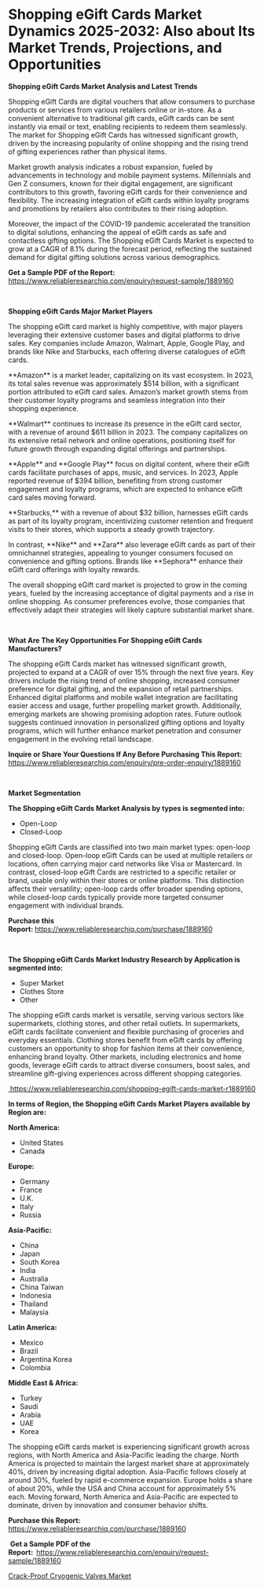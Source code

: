 <p><h1>Shopping eGift Cards Market Dynamics 2025-2032: Also about Its Market Trends, Projections, and Opportunities</h1></p><p><strong>Shopping eGift Cards Market Analysis and Latest Trends</strong></p>
<p><p>Shopping eGift Cards are digital vouchers that allow consumers to purchase products or services from various retailers online or in-store. As a convenient alternative to traditional gift cards, eGift cards can be sent instantly via email or text, enabling recipients to redeem them seamlessly. The market for Shopping eGift Cards has witnessed significant growth, driven by the increasing popularity of online shopping and the rising trend of gifting experiences rather than physical items.</p><p>Market growth analysis indicates a robust expansion, fueled by advancements in technology and mobile payment systems. Millennials and Gen Z consumers, known for their digital engagement, are significant contributors to this growth, favoring eGift cards for their convenience and flexibility. The increasing integration of eGift cards within loyalty programs and promotions by retailers also contributes to their rising adoption.</p><p>Moreover, the impact of the COVID-19 pandemic accelerated the transition to digital solutions, enhancing the appeal of eGift cards as safe and contactless gifting options. The Shopping eGift Cards Market is expected to grow at a CAGR of 8.1% during the forecast period, reflecting the sustained demand for digital gifting solutions across various demographics.</p></p>
<p><strong>Get a Sample PDF of the Report:&nbsp;</strong> <a href="https://www.reliableresearchiq.com/enquiry/request-sample/1889160?utm_campaign=3500&utm_medium=2&utm_source=Github&utm_content=ia&utm_term=28032025&utm_id=shopping-egift-cards">https://www.reliableresearchiq.com/enquiry/request-sample/1889160</a></p>
<p>&nbsp;</p>
<p><strong>Shopping eGift Cards Major Market Players</strong></p>
<p><p>The shopping eGift card market is highly competitive, with major players leveraging their extensive customer bases and digital platforms to drive sales. Key companies include Amazon, Walmart, Apple, Google Play, and brands like Nike and Starbucks, each offering diverse catalogues of eGift cards.</p><p>**Amazon** is a market leader, capitalizing on its vast ecosystem. In 2023, its total sales revenue was approximately $514 billion, with a significant portion attributed to eGift card sales. Amazon’s market growth stems from their customer loyalty programs and seamless integration into their shopping experience.</p><p>**Walmart** continues to increase its presence in the eGift card sector, with a revenue of around $611 billion in 2023. The company capitalizes on its extensive retail network and online operations, positioning itself for future growth through expanding digital offerings and partnerships.</p><p>**Apple** and **Google Play** focus on digital content, where their eGift cards facilitate purchases of apps, music, and services. In 2023, Apple reported revenue of $394 billion, benefiting from strong customer engagement and loyalty programs, which are expected to enhance eGift card sales moving forward.</p><p>**Starbucks,** with a revenue of about $32 billion, harnesses eGift cards as part of its loyalty program, incentivizing customer retention and frequent visits to their stores, which supports a steady growth trajectory.</p><p>In contrast, **Nike** and **Zara** also leverage eGift cards as part of their omnichannel strategies, appealing to younger consumers focused on convenience and gifting options. Brands like **Sephora** enhance their eGift card offerings with loyalty rewards.</p><p>The overall shopping eGift card market is projected to grow in the coming years, fueled by the increasing acceptance of digital payments and a rise in online shopping. As consumer preferences evolve, those companies that effectively adapt their strategies will likely capture substantial market share.</p></p>
<p>&nbsp;</p>
<p><strong>What Are The Key Opportunities For Shopping eGift Cards Manufacturers?</strong></p>
<p><p>The shopping eGift Cards market has witnessed significant growth, projected to expand at a CAGR of over 15% through the next five years. Key drivers include the rising trend of online shopping, increased consumer preference for digital gifting, and the expansion of retail partnerships. Enhanced digital platforms and mobile wallet integration are facilitating easier access and usage, further propelling market growth. Additionally, emerging markets are showing promising adoption rates. Future outlook suggests continued innovation in personalized gifting options and loyalty programs, which will further enhance market penetration and consumer engagement in the evolving retail landscape.</p></p>
<p><strong>Inquire or Share Your Questions If Any Before Purchasing This Report:</strong> <a href="https://www.reliableresearchiq.com/enquiry/pre-order-enquiry/1889160?utm_campaign=3500&utm_medium=2&utm_source=Github&utm_content=ia&utm_term=28032025&utm_id=shopping-egift-cards">https://www.reliableresearchiq.com/enquiry/pre-order-enquiry/1889160</a></p>
<p>&nbsp;</p>
<p><strong>Market Segmentation</strong></p>
<p><strong>The Shopping eGift Cards Market Analysis by types is segmented into:</strong></p>
<p><ul><li>Open-Loop</li><li>Closed-Loop</li></ul></p>
<p><p>Shopping eGift Cards are classified into two main market types: open-loop and closed-loop. Open-loop eGift Cards can be used at multiple retailers or locations, often carrying major card networks like Visa or Mastercard. In contrast, closed-loop eGift Cards are restricted to a specific retailer or brand, usable only within their stores or online platforms. This distinction affects their versatility; open-loop cards offer broader spending options, while closed-loop cards typically provide more targeted consumer engagement with individual brands.</p></p>
<p><strong>Purchase this Report:&nbsp;</strong><a href="https://www.reliableresearchiq.com/purchase/1889160?utm_campaign=3500&utm_medium=2&utm_source=Github&utm_content=ia&utm_term=28032025&utm_id=shopping-egift-cards">https://www.reliableresearchiq.com/purchase/1889160</a></p>
<p>&nbsp;</p>
<p><strong>The Shopping eGift Cards Market Industry Research by Application is segmented into:</strong></p>
<p><ul><li>Super Market</li><li>Clothes Store</li><li>Other</li></ul></p>
<p><p>The shopping eGift cards market is versatile, serving various sectors like supermarkets, clothing stores, and other retail outlets. In supermarkets, eGift cards facilitate convenient and flexible purchasing of groceries and everyday essentials. Clothing stores benefit from eGift cards by offering customers an opportunity to shop for fashion items at their convenience, enhancing brand loyalty. Other markets, including electronics and home goods, leverage eGift cards to attract diverse consumers, boost sales, and streamline gift-giving experiences across different shopping categories.</p></p>
<p><a href="https://www.reliableresearchiq.com/shopping-egift-cards-market-r1889160?utm_campaign=3500&utm_medium=2&utm_source=Github&utm_content=ia&utm_term=28032025&utm_id=shopping-egift-cards">&nbsp;https://www.reliableresearchiq.com/shopping-egift-cards-market-r1889160</a></p>
<p><strong>In terms of Region, the Shopping eGift Cards Market Players available by Region are:</strong></p>
<p>
    <p> <strong> North America: </strong>
        <ul>
            <li>United States</li>
            <li>Canada</li>
        </ul>
        </p> 
    <p> <strong> Europe: </strong>
        <ul>
            <li>Germany</li>
            <li>France</li>
            <li>U.K.</li>
            <li>Italy</li>
            <li>Russia</li>
        </ul>
        </p> 
    <p> <strong> Asia-Pacific: </strong>
        <ul>
            <li>China</li>
            <li>Japan</li>
            <li>South Korea</li>
            <li>India</li>
            <li>Australia</li>
            <li>China Taiwan</li>
            <li>Indonesia</li>
            <li>Thailand</li>
            <li>Malaysia</li>
        </ul>
        </p> 
    <p> <strong> Latin America: </strong>
        <ul>
            <li>Mexico</li>
            <li>Brazil</li>
            <li>Argentina Korea</li>
            <li>Colombia</li>
        </ul>
        </p> 
    <p> <strong> Middle East & Africa: </strong>
        <ul>
            <li>Turkey</li>
            <li>Saudi</li>
            <li>Arabia</li>
            <li>UAE</li>
            <li>Korea</li>
        </ul>
    </p>
    </p>
<p><p>The shopping eGift cards market is experiencing significant growth across regions, with North America and Asia-Pacific leading the charge. North America is projected to maintain the largest market share at approximately 40%, driven by increasing digital adoption. Asia-Pacific follows closely at around 30%, fueled by rapid e-commerce expansion. Europe holds a share of about 20%, while the USA and China account for approximately 5% each. Moving forward, North America and Asia-Pacific are expected to dominate, driven by innovation and consumer behavior shifts.</p></p>
<p><strong>Purchase this Report: </strong><a href="https://www.reliableresearchiq.com/purchase/1889160?utm_campaign=3500&utm_medium=2&utm_source=Github&utm_content=ia&utm_term=28032025&utm_id=shopping-egift-cards">https://www.reliableresearchiq.com/purchase/1889160</a></p>
<p>&nbsp;<strong>Get a Sample PDF of the Report:&nbsp;&nbsp;</strong><a href="https://www.reliableresearchiq.com/enquiry/request-sample/1889160?utm_campaign=3500&utm_medium=2&utm_source=Github&utm_content=ia&utm_term=28032025&utm_id=shopping-egift-cards">https://www.reliableresearchiq.com/enquiry/request-sample/1889160</a></p>
<p><strong></strong></p>
<p><p><a href="https://github.com/sharphadan/Market-Research-Report-List-1/blob/main/crack-proof-cryogenic-valves-market.md?utm_campaign=3500&utm_medium=2&utm_source=Github&utm_content=ia&utm_term=28032025&utm_id=shopping-egift-cards">Crack-Proof Cryogenic Valves Market</a></p></p>